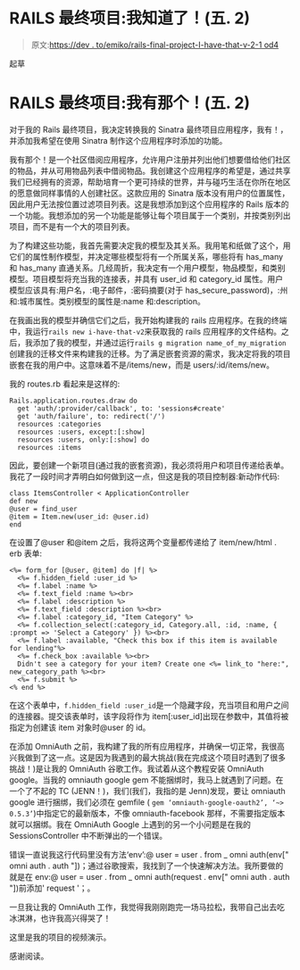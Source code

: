 # RAILS 最终项目:我知道了！(五. 2)

> 原文:[https://dev . to/emiko/rails-final-project-I-have-that-v-2-1 od4](https://dev.to/emiko/rails-final-project-i-have-that-v-2-1od4)

起草

# [](#rails-final-project-i-have-that-v2)RAILS 最终项目:我有那个！(五. 2)

对于我的 Rails 最终项目，我决定转换我的 Sinatra 最终项目应用程序，我有！，并添加我希望在使用 Sinatra 制作这个应用程序时添加的功能。

我有那个！是一个社区借阅应用程序，允许用户注册并列出他们想要借给他们社区的物品，并从可用物品列表中借阅物品。我创建这个应用程序的希望是，通过共享我们已经拥有的资源，帮助培育一个更可持续的世界，并与碰巧生活在你所在地区的愿意做同样事情的人创建社区。这款应用的 Sinatra 版本没有用户的位置属性，因此用户无法按位置过滤项目列表。这是我想添加到这个应用程序的 Rails 版本的一个功能。我想添加的另一个功能是能够让每个项目属于一个类别，并按类别列出项目，而不是有一个大的项目列表。

为了构建这些功能，我首先需要决定我的模型及其关系。我用笔和纸做了这个，用它们的属性制作模型，并决定哪些模型将有一个所属关系，哪些将有 has_many 和 has_many 直通关系。几经周折，我决定有一个用户模型，物品模型，和类别模型。项目模型将充当我的连接表，并具有 user_id 和 category_id 属性。用户模型应该具有:用户名，:电子邮件，:密码摘要(对于 has_secure_password)，:州和:城市属性。类别模型的属性是:name 和:description。

在我画出我的模型并确信它们之后，我开始构建我的 rails 应用程序。在我的终端中，我运行`rails new i-have-that-v2`来获取我的 rails 应用程序的文件结构。之后，我添加了我的模型，并通过运行`rails g migration name_of_my_migration`创建我的迁移文件来构建我的迁移。为了满足嵌套资源的需求，我决定将我的项目嵌套在我的用户中。这意味着不是/items/new，而是 users/:id/items/new。

我的 routes.rb 看起来是这样的:

```
Rails.application.routes.draw do
  get 'auth/:provider/callback', to: 'sessions#create'
  get 'auth/failure', to: redirect('/')
  resources :categories
  resources :users, except:[:show]
  resources :users, only:[:show] do
  resources :items 
```

因此，要创建一个新项目(通过我的嵌套资源)，我必须将用户和项目传递给表单。我花了一段时间才弄明白如何做到这一点，但这是我的项目控制器:新动作代码:

```
class ItemsController < ApplicationController
def new 
@user = find_user 
@item = Item.new(user_id: @user.id) 
end 
```

在设置了@user 和@item 之后，我将这两个变量都传递给了 item/new/html . erb 表单:

```
<%= form_for [@user, @item] do |f| %>
  <%= f.hidden_field :user_id %>
  <%= f.label :name %>
  <%= f.text_field :name %><br>
  <%= f.label :description %>
  <%= f.text_field :description %><br>
  <%= f.label :category_id, "Item Category" %>
  <%= f.collection_select(:category_id, Category.all, :id, :name, { :prompt => 'Select a Category' }) %><br>
  <%= f.label :available, "Check this box if this item is available for lending"%>
  <%= f.check_box :available %><br>
  Didn't see a category for your item? Create one <%= link_to "here:", new_category_path %><br>
  <%= f.submit %>
<% end %> 
```

在这个表单中，`f.hidden_field :user_id`是一个隐藏字段，充当项目和用户之间的连接器。提交该表单时，该字段将作为 item[:user_id]出现在参数中，其值将被指定为创建该 item 对象时@user 的 id。

在添加 OmniAuth 之前，我构建了我的所有应用程序，并确保一切正常，我很高兴我做到了这一点。这是因为我遇到的最大挑战(我在完成这个项目时遇到了很多挑战！)是让我的 OmniAuth 谷歌工作。我试着从这个教程安装 OmniAuth google。当我的 omniauth google gem 不能捆绑时，我马上就遇到了问题。在一个了不起的 TC (JENN！)，我们(我们，我指的是 Jenn)发现，要让 omniauth google 进行捆绑，我们必须在 gemfile ( `gem ‘omniauth-google-oauth2’, ‘~> 0.5.3’`)中指定它的最新版本，不像 omniauth-facebook 那样，不需要指定版本就可以捆绑。我在 OmniAuth Google 上遇到的另一个小问题是在我的 SessionsController 中不断弹出的一个错误。

错误一直说我这行代码里没有方法‘env’:@ user = user . from _ omni auth(env[" omni auth . auth "])；通过谷歌搜索，我找到了一个快速解决方法。我所要做的就是在 env:@ user = user . from _ omni auth(request . env[" omni auth . auth "])前添加' request '；。

一旦我让我的 OmniAuth 工作，我觉得我刚刚跑完一场马拉松，我带自己出去吃冰淇淋，也许我高兴得哭了！

这里是我的项目的视频演示。

感谢阅读。